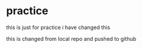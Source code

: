# practice
this is just for practice
i have changed this
 
this is changed from local repo and pushed to github